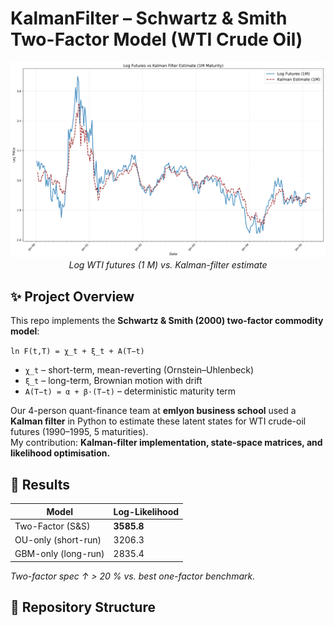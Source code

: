 # KalmanFilter – Schwartz & Smith Two-Factor Model (WTI Crude Oil)

<div align="center">
  <img src="futures_kf_fit.png" width="650"><br>
  <em>Log WTI futures (1 M) vs. Kalman-filter estimate</em>
</div>


## ✨ Project Overview
This repo implements the **Schwartz & Smith (2000) two-factor commodity model**:

`ln F(t,T) = χ_t + ξ_t + A(T−t)`

- `χ_t` – short-term, mean-reverting (Ornstein–Uhlenbeck)  
- `ξ_t` – long-term, Brownian motion with drift  
- `A(T−t) = α + β·(T−t)` – deterministic maturity term

Our 4-person quant-finance team at **emlyon business school** used a **Kalman filter** in Python to estimate these latent states for WTI crude-oil futures (1990–1995, 5 maturities).  
My contribution: **Kalman-filter implementation, state-space matrices, and likelihood optimisation.**

## 🔑 Results
| Model                | Log-Likelihood |
|----------------------|----------------|
| Two-Factor (S&S)     | **3585.8** |
| OU-only (short-run)  | 3206.3 |
| GBM-only (long-run)  | 2835.4 |

*Two-factor spec ↑ > 20 % vs. best one-factor benchmark.*

## 📂 Repository Structure
